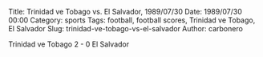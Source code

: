 Title: Trinidad ve Tobago vs. El Salvador, 1989/07/30
Date: 1989/07/30 00:00
Category: sports
Tags: football, football scores, Trinidad ve Tobago, El Salvador
Slug: trinidad-ve-tobago-vs-el-salvador
Author: carbonero


Trinidad ve Tobago 2 - 0 El Salvador
